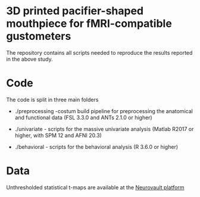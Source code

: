 # 3D printed pacifier-shaped mouthpiece for fMRI-compatible gustometers

The repository contains all scripts needed to reproduce the results reported in the above study.


# Code

The code is split in three main folders
 
*  ./preprocessing -costum build pipeline for preprocessing the anatomical and functional data (FSL 3.3.0 and ANTs 2.1.0 or higher)
 
* ./univariate - scripts for the massive univariate analysis (Matlab R2017 or higher, with SPM 12 and AFNI 20.3)
 
* ./behavioral - scripts for the behavioral analysis  (R 3.6.0 or higher)

# Data

Unthresholded statistical t-maps are available at the [Neurovault platform](https://neurovault.org/images/442236/)
 

